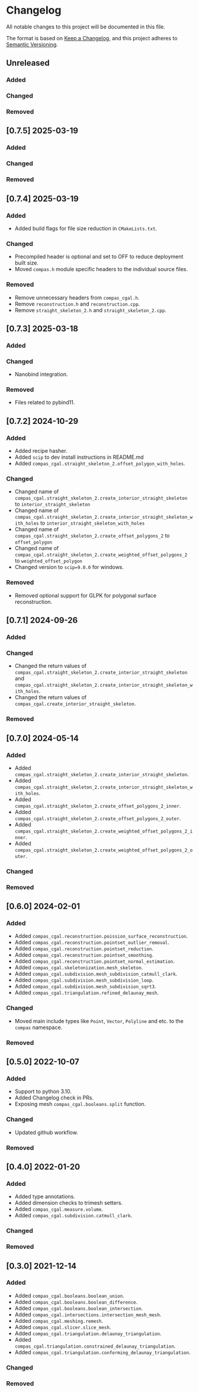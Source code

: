 # Changelog

All notable changes to this project will be documented in this file.

The format is based on [Keep a Changelog](https://keepachangelog.com/en/1.0.0/),
and this project adheres to [Semantic Versioning](https://semver.org/spec/v2.0.0.html).

## Unreleased

### Added

### Changed

### Removed


## [0.7.5] 2025-03-19

### Added

### Changed

### Removed


## [0.7.4] 2025-03-19

### Added

* Added build flags for file size reduction in `CMakeLists.txt`.

### Changed

* Precompiled header is optional and set to OFF to reduce deployment built size.
* Moved `compas.h` module specific headers to the individual source files.

### Removed

* Remove unnecessary headers from `compas_cgal.h`.
* Remove `reconstruction.h` and `reconstruction.cpp`.
* Remove `straight_skeleton_2.h` and `straight_skeleton_2.cpp`.


## [0.7.3] 2025-03-18

### Added

### Changed

* Nanobind integration.

### Removed

* Files related to pybind11.


## [0.7.2] 2024-10-29

### Added

* Added recipe hasher.
* Added `scip` to dev install instructions in README.md
* Added `compas_cgal.straight_skeleton_2.offset_polygon_with_holes`.

### Changed

* Changed name of `compas_cgal.straight_skeleton_2.create_interior_straight_skeleton` to `interior_straight_skeleton`
* Changed name of `compas_cgal.straight_skeleton_2.create_interior_straight_skeleton_with_holes` to `interior_straight_skeleton_with_holes`
* Changed name of `compas_cgal.straight_skeleton_2.create_offset_polygons_2` to `offset_polygon`
* Changed name of `compas_cgal.straight_skeleton_2.create_weighted_offset_polygons_2` to `weighted_offset_polygon`
* Changed version to `scip=9.0.0` for windows.

### Removed

* Removed optional support for GLPK for polygonal surface reconstruction.

## [0.7.1] 2024-09-26

### Added

### Changed

* Changed the return values of `compas_cgal.straight_skeleton_2.create_interior_straight_skeleton` and `compas_cgal.straight_skeleton_2.create_interior_straight_skeleton_with_holes`.
* Changed the return values of `compas_cgal.create_interior_straight_skeleton`.

### Removed

## [0.7.0] 2024-05-14

### Added

* Added `compas_cgal.straight_skeleton_2.create_interior_straight_skeleton`.
* Added `compas_cgal.straight_skeleton_2.create_interior_straight_skeleton_with_holes`.
* Added `compas_cgal.straight_skeleton_2.create_offset_polygons_2_inner`.
* Added `compas_cgal.straight_skeleton_2.create_offset_polygons_2_outer`.
* Added `compas_cgal.straight_skeleton_2.create_weighted_offset_polygons_2_inner`.
* Added `compas_cgal.straight_skeleton_2.create_weighted_offset_polygons_2_outer`.

### Changed

### Removed

## [0.6.0] 2024-02-01

### Added

* Added `compas_cgal.reconstruction.poission_surface_reconstruction`.
* Added `compas_cgal.reconstruction.pointset_outlier_removal`.
* Added `compas_cgal.reconstruction.pointset_reduction`.
* Added `compas_cgal.reconstruction.pointset_smoothing`.
* Added `compas_cgal.reconstruction.pointset_normal_estimation`.
* Added `compas_cgal.skeletonization.mesh_skeleton`.
* Added `compas_cgal.subdivision.mesh_subdivision_catmull_clark`.
* Added `compas_cgal.subdivision.mesh_subdivision_loop`.
* Added `compas_cgal.subdivision.mesh_subdivision_sqrt3`.
* Added `compas_cgal.triangulation.refined_delaunay_mesh`.

### Changed

* Moved main include types like `Point`, `Vector`, `Polyline` and etc. to the `compas` namespace.

### Removed

## [0.5.0] 2022-10-07

### Added

* Support to python 3.10.
* Added Changelog check in PRs.
* Exposing mesh `compas_cgal.booleans.split` function.

### Changed

* Updated github workflow.

### Removed

## [0.4.0] 2022-01-20

### Added

* Added type annotations.
* Added dimension checks to trimesh setters.
* Added `compas_cgal.measure.volume`.
* Added `compas_cgal.subdivision.catmull_clark`.

### Changed

### Removed

## [0.3.0] 2021-12-14

### Added

* Added `compas_cgal.booleans.boolean_union`.
* Added `compas_cgal.booleans.boolean_difference`.
* Added `compas_cgal.booleans.boolean_intersection`.
* Added `compas_cgal.intersections.intersection_mesh_mesh`.
* Added `compas_cgal.meshing.remesh`.
* Added `compas_cgal.slicer.slice_mesh`.
* Added `compas_cgal.triangulation.delaunay_triangulation`.
* Added `compas_cgal.triangulation.constrained_delaunay_triangulation`.
* Added `compas_cgal.triangulation.conforming_delaunay_triangulation`.

### Changed

### Removed
